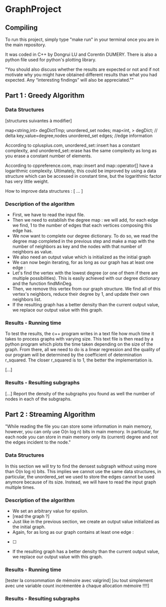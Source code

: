 # GraphProject

## Compiling

To run this project, simply type "make run" in your terminal once you are in the main repository.

It was coded in C++ by Dongrui LU and Corentin DUMERY. There is also a python file used for python's plotting library.



"You should also discuss whether the results are expected or not and if not motivate why you might have obtained different results than what you had expected. Any “interesting findings” will also be appreciated.""

## Part 1 : Greedy Algorithm

### Data Structures

[structures suivantes à modifier]

map<string,int> degDictTmp;
unordered_set<string> nodes;
map<int,            > degDict; // delta key,value=degree,nodes
unordered_set<string> edges; //edge information

According to cplusplus.com, unordered_set::insert has a constant complexity, and unordered_set::erase has the same complexity as long as you erase a constant number of elements.

According to cppreference.com, map::insert and map::operator[] have a logarithmic complexity. Ultimately, this could be improved by using a data structure which can be accessed in constant time, but the logarithmic factor has very little weight.

How to improve data structures : [ ... ]

### Description of the algorithm
- First, we have to read the input file.
- Then we need to establish the degree map : we will add, for each edge we find, 1 to the number of edges that each vertices composing this edge has.
- We now want to complete our degree dictionary. To do so, we read the degree map completed in the previous step and make a map with the number of neighbors as key and the nodes with that number of neighbors as value.
- We also need an output value which is initialized as the initial graph
- We can now begin iterating, for as long as our graph has at least one edge :
 - Let's find the vertex with the lowest degree (or one of them if there are multiple possibilities). This is easily achieved with our degree dictionary and the function findMinDeg.
 - Then, we remove this vertex from our graph structure. We find all of this vertex's neighbors, reduce their degree by 1, and update their own neighbors list.
 - If the resulting graph has a better density than the current output value, we replace our output value with this graph.



### Results - Running time
To test the results, the c++ program writes in a text file how much time it takes to process graphs with varying size. This text file is then read by a python program which plots the time taken depending on the size of the graph. From there, all we need to do is a linear regression and the quality of our program will be determined by the coefficient of determination r_squared. The closer r_squared is to 1, the better the implementation is.

[...]

### Results - Resulting subgraphs
[...] Report the density of the subgraphs you found as well the number of nodes in each of the
subgraphs.



## Part 2 : Streaming Algorithm

"While reading the file you can store some information in main memory, however, you can only use O(n log n) bits in main memory. In particular, for each node you can store in main memory only its (current) degree and not the edges incident to the node."

### Data Structures

In this section we will try to find the densest subgraph without using more than O(n log n) bits. This implies we cannot use the same data structures, in particular, the unordered_set we used to store the edges cannot be used anymore because of its size. Instead, we will have to read the input graph multiple times.

### Description of the algorithm
- We set an arbitrary value for epsilon.
- [read the graph ?]
- Just like in the previous section, we create an output value initialized as the initial graph.
- Again, for as long as our graph contains at least one edge :
 - [ ]
 - If the resulting graph has a better density than the current output value, we replace our output value with this graph.



### Results - Running time

[tester la consommation de mémoire avec valgrind]
[ou tout simplement avec une variable count incrémentée à chaque allocation mémoire !!!!]

### Results - Resulting subgraphs
